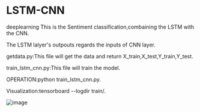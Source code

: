 # LSTM-CNN
deeplearning
This is the Sentiment classification,combaining the LSTM with the CNN.

The LSTM lalyer's outpouts regards the inputs of CNN layer.

getdata.py:This file will get the data and return X_train,X_test,Y_train,Y_test.

train_lstm_cnn.py:This file will train the model.

OPERATION:python train_lstm_cnn.py.

Visualization:tensorboard --logdir train/.

![image](https://github.com/CSTOMJason/LSTM-CNN/edit/master/sentiment_lstm.jpg)
